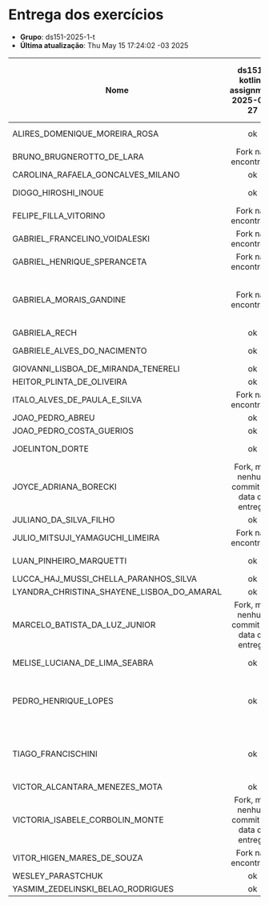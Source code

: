 # Entrega dos exercícios

- **Grupo**: ds151-2025-1-t
- **Última atualização**: Thu May 15 17:24:02 -03 2025

|Nome| ds151-kotlin-assignment<br>2025-03-27| ds151-tic-tac-toe-assignment<br>2025-03-16| ds151-movies-app-assignment<br>2025-03-23| ds151-movies-app-room-assignment<br>2025-03-23|
|----| :---:| :---:| :---:| :---:|
|ALIRES_DOMENIQUE_MOREIRA_ROSA|  ok |  Fork não encontrado |  ok |  ok |
|BRUNO_BRUGNEROTTO_DE_LARA|  Fork não encontrado |  Fork não encontrado |  ok |  Fork não encontrado |
|CAROLINA_RAFAELA_GONCALVES_MILANO|  ok |  ok |  ok |  ok |
|DIOGO_HIROSHI_INOUE|  ok |  ok |  ok |  Fork não encontrado |
|FELIPE_FILLA_VITORINO|  Fork não encontrado |  Fork não encontrado |  Fork não encontrado |  Fork não encontrado |
|GABRIEL_FRANCELINO_VOIDALESKI|  Fork não encontrado |  ok |  ok |  ok |
|GABRIEL_HENRIQUE_SPERANCETA|  Fork não encontrado |  ok |  ok |  ok |
|GABRIELA_MORAIS_GANDINE|  Fork não encontrado |  Fork, mas nenhum commit até data de entrega|  Fork não encontrado |  ok |
|GABRIELA_RECH|  ok |  ok |  ok |  ok |
|GABRIELE_ALVES_DO_NACIMENTO|  ok |  ok |  ok |  Fork não encontrado |
|GIOVANNI_LISBOA_DE_MIRANDA_TENERELI|  ok |  ok |  ok |  ok |
|HEITOR_PLINTA_DE_OLIVEIRA|  ok |  ok |  ok |  ok |
|ITALO_ALVES_DE_PAULA_E_SILVA|  Fork não encontrado |  ok |  Fork não encontrado |  ok |
|JOAO_PEDRO_ABREU|  ok |  ok |  ok |  ok |
|JOAO_PEDRO_COSTA_GUERIOS|  ok |  ok |  ok |  ok |
|JOELINTON_DORTE|  ok |  Fork não encontrado |  Fork não encontrado |  Fork não encontrado |
|JOYCE_ADRIANA_BORECKI|  Fork, mas nenhum commit até data de entrega|  ok |  ok |  ok |
|JULIANO_DA_SILVA_FILHO|  ok |  ok |  ok |  ok |
|JULIO_MITSUJI_YAMAGUCHI_LIMEIRA|  Fork não encontrado |  Fork não encontrado |  Fork não encontrado |  Fork não encontrado |
|LUAN_PINHEIRO_MARQUETTI|  ok |  Fork não encontrado |  ok |  Fork não encontrado |
|LUCCA_HAJ_MUSSI_CHELLA_PARANHOS_SILVA|  ok |  ok |  ok |  ok |
|LYANDRA_CHRISTINA_SHAYENE_LISBOA_DO_AMARAL|  ok |  ok |  ok |  ok |
|MARCELO_BATISTA_DA_LUZ_JUNIOR|  Fork, mas nenhum commit até data de entrega|  ok |  ok |  Fork não encontrado |
|MELISE_LUCIANA_DE_LIMA_SEABRA|  ok |  ok |  Fork não encontrado |  ok |
|PEDRO_HENRIQUE_LOPES|  ok |  ok |  Fork, mas nenhum commit até data de entrega|  Fork não encontrado |
|TIAGO_FRANCISCHINI|  ok |  Fork, mas nenhum commit até data de entrega|  ok |  Fork não encontrado |
|VICTOR_ALCANTARA_MENEZES_MOTA|  ok |  ok |  ok |  ok |
|VICTORIA_ISABELE_CORBOLIN_MONTE|  Fork, mas nenhum commit até data de entrega|  ok |  ok |  ok |
|VITOR_HIGEN_MARES_DE_SOUZA|  Fork não encontrado |  ok |  Fork não encontrado |  Fork não encontrado |
|WESLEY_PARASTCHUK|  ok |  ok |  ok |  ok |
|YASMIM_ZEDELINSKI_BELAO_RODRIGUES|  ok |  ok |  ok |  ok |
